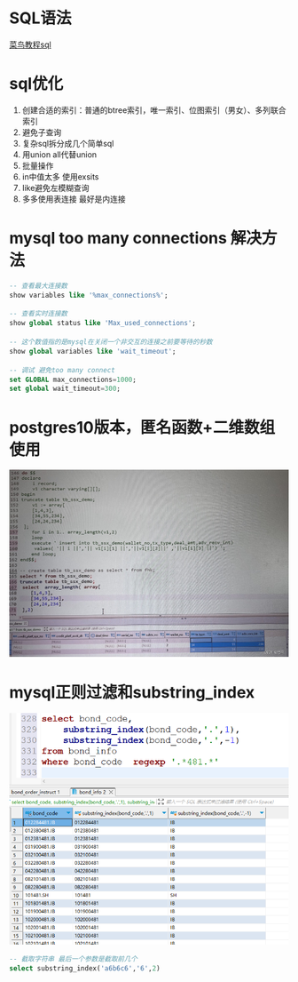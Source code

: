# SQL语法
[菜鸟教程sql](https://www.runoob.com/sql/sql-tutorial.html)

# sql优化
1. 创建合适的索引：普通的btree索引，唯一索引、位图索引（男女）、多列联合索引
2. 避免子查询
3. 复杂sql拆分成几个简单sql
4. 用union all代替union
5. 批量操作
6. in中值太多 使用exsits
7. like避免左模糊查询
8. 多多使用表连接 最好是内连接

# mysql too many connections 解决方法
```sql
-- 查看最大连接数
show variables like '%max_connections%';

-- 查看实时连接数
show global status like 'Max_used_connections';

-- 这个数值指的是mysql在关闭一个非交互的连接之前要等待的秒数
show global variables like 'wait_timeout'; 

-- 调试 避免too many connect
set GLOBAL max_connections=1000; 
set global wait_timeout=300; 
```

# postgres10版本，匿名函数+二维数组使用
![1681181489023](image/oracle-learn/1681181489023.png)    


# mysql正则过滤和substring_index
![1686018310270](image/oracle-learn/1686018310270.png)
```sql
-- 截取字符串 最后一个参数是截取前几个
select substring_index('a6b6c6','6',2)
```
